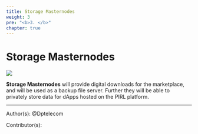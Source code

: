 ```yaml
---
title: Storage Masternodes
weight: 3
pre: "<b>3. </b>"
chapter: true
---
```


# Storage Masternodes

![](/masternodes/images/masternodes.jpg)


**Storage Masternodes** will provide digital downloads for the marketplace, and will be used as a backup file server. Further they will be able to privately store data for dApps hosted on the PIRL platform.




---
Author(s):
@Dptelecom


Contributor(s):
